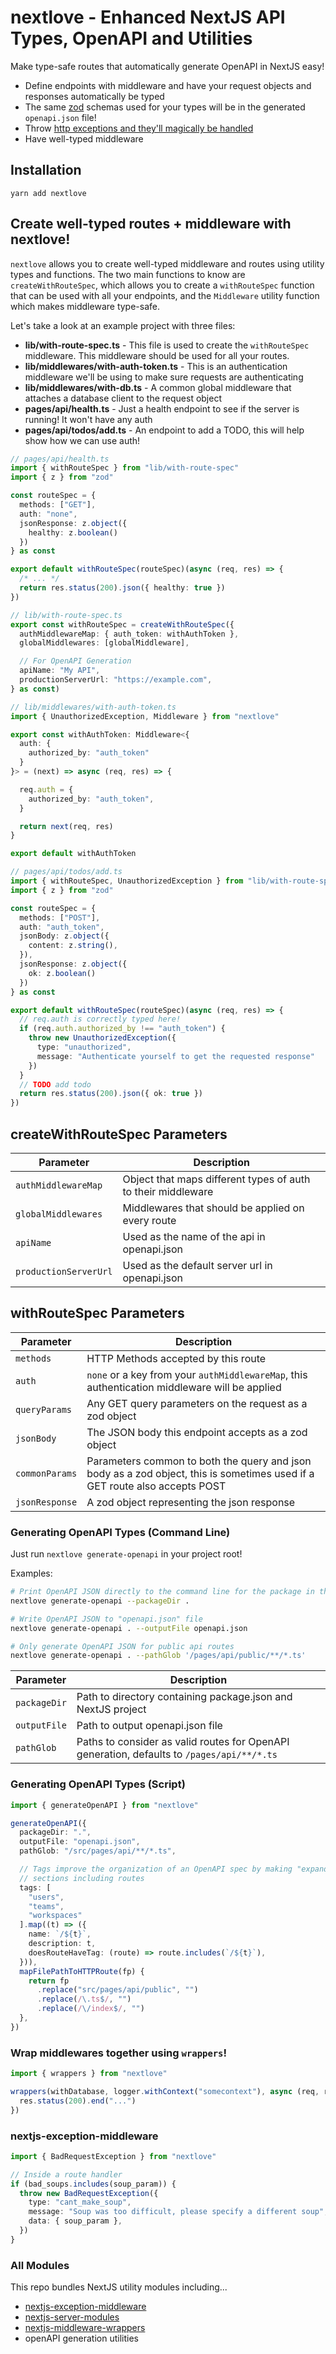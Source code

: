 # nextlove - Enhanced NextJS API Types, OpenAPI and Utilities

Make type-safe routes that automatically generate OpenAPI in NextJS easy!

* Define endpoints with middleware and have your request objects and responses automatically be typed
* The same [zod](https://github.com/colinhacks/zod) schemas used for your types will be in the generated
`openapi.json` file!
* Throw [http exceptions and they'll magically be handled](https://github.com/seamapi/nextjs-exception-middleware#exception-types)
* Have well-typed middleware


## Installation

`yarn add nextlove`

## Create well-typed routes + middleware with nextlove!

`nextlove` allows you to create well-typed middleware and routes using utility types and functions. The
two main functions to know are `createWithRouteSpec`, which allows you to create a `withRouteSpec` function
that can be used with all your endpoints, and the `Middleware` utility function which makes middleware type-safe.

Let's take a look at an example project with three files:
* **lib/with-route-spec.ts** - This file is used to create the `withRouteSpec` middleware. This middleware should
  be used for all your routes.
* **lib/middlewares/with-auth-token.ts** - This is an authentication middleware we'll be using to make sure requests are authenticating
* **lib/middlewares/with-db.ts** - A common global middleware that attaches a database client to the request object
* **pages/api/health.ts** - Just a health endpoint to see if the server is running! It won't have any auth
* **pages/api/todos/add.ts** - An endpoint to add a TODO, this will help show how we can use auth!


```ts
// pages/api/health.ts
import { withRouteSpec } from "lib/with-route-spec"
import { z } from "zod"

const routeSpec = {
  methods: ["GET"],
  auth: "none",
  jsonResponse: z.object({
    healthy: z.boolean()
  })
} as const

export default withRouteSpec(routeSpec)(async (req, res) => {
  /* ... */
  return res.status(200).json({ healthy: true })
})
```

```ts
// lib/with-route-spec.ts
export const withRouteSpec = createWithRouteSpec({
  authMiddlewareMap: { auth_token: withAuthToken },
  globalMiddlewares: [globalMiddleware],

  // For OpenAPI Generation
  apiName: "My API",
  productionServerUrl: "https://example.com",
} as const)
```

```ts
// lib/middlewares/with-auth-token.ts
import { UnauthorizedException, Middleware } from "nextlove"

export const withAuthToken: Middleware<{
  auth: {
    authorized_by: "auth_token"
  }
}> = (next) => async (req, res) => {

  req.auth = {
    authorized_by: "auth_token",
  }

  return next(req, res)
}

export default withAuthToken
```

```ts
// pages/api/todos/add.ts
import { withRouteSpec, UnauthorizedException } from "lib/with-route-spec"
import { z } from "zod"

const routeSpec = {
  methods: ["POST"],
  auth: "auth_token",
  jsonBody: z.object({
    content: z.string(),
  }),
  jsonResponse: z.object({
    ok: z.boolean()
  })
} as const

export default withRouteSpec(routeSpec)(async (req, res) => {
  // req.auth is correctly typed here!
  if (req.auth.authorized_by !== "auth_token") {
    throw new UnauthorizedException({
      type: "unauthorized",
      message: "Authenticate yourself to get the requested response"
    })
  }
  // TODO add todo
  return res.status(200).json({ ok: true })
})
```

## createWithRouteSpec Parameters

| Parameter | Description |
| --------- | ----------- |
| `authMiddlewareMap` | Object that maps different types of auth to their middleware |
| `globalMiddlewares` | Middlewares that should be applied on every route |
| `apiName` | Used as the name of the api in openapi.json |
| `productionServerUrl` | Used as the default server url in openapi.json |


## withRouteSpec Parameters

| Parameter | Description |
| --------- | ----------- |
| `methods` | HTTP Methods accepted by this route |
| `auth`    | `none` or a key from your `authMiddlewareMap`, this authentication middleware will be applied |
| `queryParams` | Any GET query parameters on the request as a zod object |
| `jsonBody` | The JSON body this endpoint accepts as a zod object |
| `commonParams` | Parameters common to both the query and json body as a zod object, this is sometimes used if a GET route also accepts POST |
| `jsonResponse` | A zod object representing the json response |

### Generating OpenAPI Types (Command Line)

Just run `nextlove generate-openapi` in your project root!

Examples:
```bash
# Print OpenAPI JSON directly to the command line for the package in the current directory
nextlove generate-openapi --packageDir .

# Write OpenAPI JSON to "openapi.json" file
nextlove generate-openapi . --outputFile openapi.json

# Only generate OpenAPI JSON for public api routes
nextlove generate-openapi . --pathGlob '/pages/api/public/**/*.ts'
```

| Parameter | Description |
| --------- | ----------- |
| `packageDir`| Path to directory containing package.json and NextJS project |
| `outputFile` | Path to output openapi.json file |
| `pathGlob` | Paths to consider as valid routes for OpenAPI generation, defaults to `/pages/api/**/*.ts` |

### Generating OpenAPI Types (Script)

```ts
import { generateOpenAPI } from "nextlove"

generateOpenAPI({
  packageDir: ".",
  outputFile: "openapi.json",
  pathGlob: "/src/pages/api/**/*.ts",

  // Tags improve the organization of an OpenAPI spec by making "expandable"
  // sections including routes
  tags: [
    "users",
    "teams",
    "workspaces"
  ].map((t) => ({
    name: `/${t}`,
    description: t,
    doesRouteHaveTag: (route) => route.includes(`/${t}`),
  })),
  mapFilePathToHTTPRoute(fp) {
    return fp
      .replace("src/pages/api/public", "")
      .replace(/\.ts$/, "")
      .replace(/\/index$/, "")
  },
})
```


### Wrap middlewares together using `wrappers`!

```ts
import { wrappers } from "nextlove"

wrappers(withDatabase, logger.withContext("somecontext"), async (req, res) => {
  res.status(200).end("...")
})
```

### nextjs-exception-middleware

```ts
import { BadRequestException } from "nextlove"

// Inside a route handler
if (bad_soups.includes(soup_param)) {
  throw new BadRequestException({
    type: "cant_make_soup",
    message: "Soup was too difficult, please specify a different soup",
    data: { soup_param },
  })
}
```

### All Modules

This repo bundles NextJS utility modules including...

- [nextjs-exception-middleware](https://github.com/seamapi/nextjs-exception-middleware)
- [nextjs-server-modules](https://github.com/seamapi/nextjs-server-modules)
- [nextjs-middleware-wrappers](https://github.com/seamapi/wrappers)
- openAPI generation utilities
